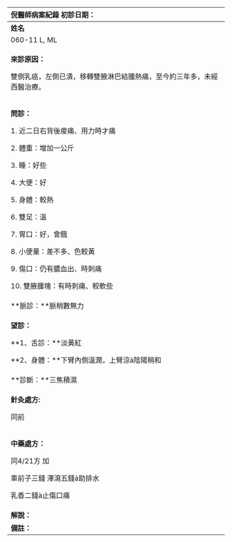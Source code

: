 ﻿|**倪醫師病案紀錄**              初診日期：|
| :- |
|**姓名**|**性別**|**年齡及體型**|**來診日期**|
|060-11 L, ML|女|50歲，瘦小|20080425|
|<p>**來診原因：**</p><p>雙側乳癌，左側已潰，移轉雙腋淋巴結腫熱痛，至今約三年多，未經西醫治療。</p>|
|<p>**問診：**</p><p>1. 近二日右背後痠痛、用力時才痛</p><p>2. 體重：增加一公斤</p><p>3. 睡：好些</p><p>4. 大便：好</p><p>5. 身體：較熱</p><p>6. 雙足：溫</p><p>7. 胃口：好，會餓</p><p>8. 小便量：差不多、色較黃</p><p>9. 傷口：仍有膿血出、時刺痛</p><p>10. 雙腋腫塊：有時刺痛、較軟些</p>|
|**脈診：**脈稍數無力|
|<p>**望診：**</p><p>**1、舌診：**淡黃紅</p><p>**2、身體：**下臂內側溫潤，上臂涼à陰陽稍和</p>|
|**診斷：**三焦積濕|
|<p>**針灸處方:** </p><p>同前</p>|
|<p>**中藥處方：**</p><p>同4/21方 加</p><p>車前子三錢  澤瀉五錢à助排水</p><p>乳香二錢à止傷口痛</p>|
|**解說：**|
|**備註：**|

